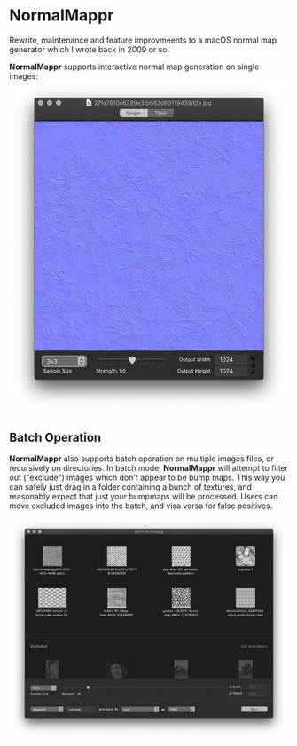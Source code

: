 # NormalMappr
Rewrite, maintenance and feature improvmeents to a macOS normal map generator which I wrote back in 2009 or so.

**NormalMappr** supports interactive normal map generation on single images:
![Single image document mode](README_assets/NormalMapprDoc@2x.png)

## Batch Operation

**NormalMappr** also supports batch operation on multiple images files, or recursively on directories. In batch mode, **NormalMappr** will attempt to filter out ("exclude") images which don't appear to be bump maps. This way you can safely just drag in a folder containing a bunch of textures, and reasonably expect that just your bumpmaps will be processed. Users can move excluded images into the batch, and visa versa for false positives.

![Batch window](README_assets/BatchWindow@2x.png)


